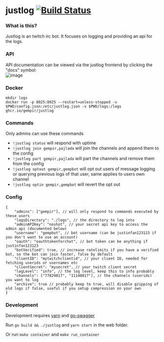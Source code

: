 # justlog [![Build Status](https://github.com/gempir/justlog/workflows/ci/badge.svg)](https://github.com/gempir/justlog/actions?query=workflow%3Aci)

### What is this?
Justlog is an twitch irc bot. It focuses on logging and providing an api for the logs.

### API

API documentation can be viewed via the justlog frontend by clicking the "docs" symbol:  
![image](https://user-images.githubusercontent.com/1629196/159481078-0de98f01-2816-49bd-8e17-ba7cf66cb064.png)

### Docker

```
mkdir logs
docker run -p 8025:8025 --restart=unless-stopped -v $PWD/config.json:/etc/justlog.json -v $PWD/logs:/logs ghcr.io/gempir/justlog
```

### Commands

Only admins can use these commands

- `!justlog status` will respond with uptime
- `!justlog join gempir,pajlada` will join the channels and append them to the config
- `!justlog part gempir,pajlada` will part the channels and remove them from the config
- `!justlog optout gempir,gempbot` will opt out users of message logging or querying previous logs of that user, same applies to users own channel
- `!justlog optin gempir,gempbot` will revert the opt out

### Config

```
{
    "admins": ["gempir"], // will only respond to commands executed by these users
    "logsDirectory": "./logs", // the directory to log into
    "adminAPIKey": "noshot", // your secret api key to access the admin api (documented below)
    "username": "gempbot", // bot username (can be justinfan123123 if you don't want to use an account)
    "oauth": "oauthtokenforchat", // bot token can be anything if justinfan123123
    "botVerified": true, // increase ratelimits if you have a verified bot, so the bot can join faster, false by default
    "clientID": "mytwitchclientid", // your client ID, needed for fetching userids or usernames etc
    "clientSecret": "mysecret", // your twitch client secret
    "logLevel": "info", // the log level, keep this to info probably
    "channels": ["77829817", "11148817"], // the channels (userids) you want to log
    "archive": true // probably keep to true, will disable gzipping of old logs if false, useful if you setup compression on your own
}
```

### Development

Development requires [yarn](https://classic.yarnpkg.com/) and [go-swagger](https://goswagger.io/)

Run `go build && ./justlog` and `yarn start` in the web folder. 

Or run `make container` and `make run_container`
